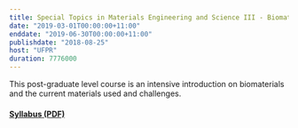 ```yaml
---
title: Special Topics in Materials Engineering and Science III - Biomaterials
date: "2019-03-01T00:00:00+11:00"
enddate: "2019-06-30T00:00:00+11:00"
publishdate: "2018-08-25"
host: "UFPR"
duration: 7776000
---
```


This post-graduate level course is an intensive introduction on biomaterials and the current materials used and challenges.

<!--more-->

#### [Syllabus (PDF)](http://ggoetten.github.io/files/teaching/biomaterials.pdf)
